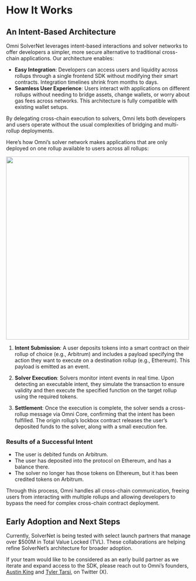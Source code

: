# How It Works

## An Intent-Based Architecture

Omni SolverNet leverages intent-based interactions and solver networks to offer developers a simpler, more secure alternative to traditional cross-chain applications. Our architecture enables:

- **Easy Integration**: Developers can access users and liquidity across rollups through a single frontend SDK without modifying their smart contracts. Integration timelines shrink from months to days.
- **Seamless User Experience**: Users interact with applications on different rollups without needing to bridge assets, change wallets, or worry about gas fees across networks. This architecture is fully compatible with existing wallet setups.

By delegating cross-chain execution to solvers, Omni lets both developers and users operate without the usual complexities of bridging and multi-rollup deployments.

Here’s how Omni’s solver network makes applications that are only deployed on one rollup available to users across all rollups:

<img src="/img/solver_model.jpg" width="500px"/>

1. **Intent Submission**: A user deposits tokens into a smart contract on their rollup of choice (e.g., Arbitrum) and includes a payload specifying the action they want to execute on a destination rollup (e.g., Ethereum). This payload is emitted as an event.

2. **Solver Execution**: Solvers monitor intent events in real time. Upon detecting an executable intent, they simulate the transaction to ensure validity and then execute the specified function on the target rollup using the required tokens.

3. **Settlement**: Once the execution is complete, the solver sends a cross-rollup message via Omni Core, confirming that the intent has been fulfilled. The origin rollup’s lockbox contract releases the user’s deposited funds to the solver, along with a small execution fee.


### Results of a Successful Intent

- The user is debited funds on Arbitrum.
- The user has deposited into the protocol on Ethereum, and has a balance there.
- The solver no longer has those tokens on Ethereum, but it has been credited tokens on Arbitrum.

Through this process, Omni handles all cross-chain communication, freeing users from interacting with multiple rollups and allowing developers to bypass the need for complex cross-chain contract deployment.

## Early Adoption and Next Steps

Currently, SolverNet is being tested with select launch partners that manage over $500M in Total Value Locked (TVL). These collaborations are helping refine SolverNet’s architecture for broader adoption.

 If your team would like to be considered as an early build partner as we iterate and expand access to the SDK, please reach out to Omni’s founders, [Austin King](https://x.com/0xASK) and [Tyler Tarsi](https://x.com/ttarsi_), on Twitter (X).

